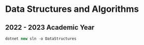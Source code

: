 # Data Structures and Algorithms
## 2022 - 2023 Academic Year

```csharp
dotnet new sln -o DataStructures
```


